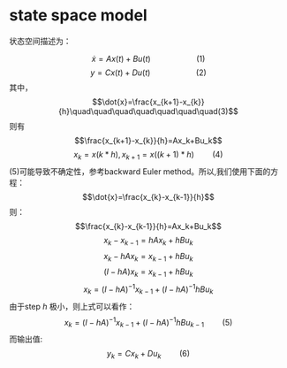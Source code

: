 # state space model
状态空间描述为：

$$\dot{x}=Ax(t)+Bu(t)\quad\quad\quad\quad\quad(1)$$
$$y=Cx(t)+Du(t)\quad\quad\quad\quad\quad(2)$$
其中，
$$\dot{x}=\frac{x_{k+1}-x_{k}}{h}\quad\quad\quad\quad\quad\quad\quad(3)$$
则有
$$\frac{x_{k+1}-x_{k}}{h}=Ax_k+Bu_k$$
$$x_k=x(k*h),x_{k+1}=x((k+1)*h)\quad\quad(4)$$
(5)可能导致不确定性，参考backward Euler method。所以,我们使用下面的方程：
$$\dot{x}=\frac{x_{k}-x_{k-1}}{h}$$
则：
$$\frac{x_{k}-x_{k-1}}{h}=Ax_k+Bu_k$$
$$x_k-x_{k-1}=hAx_k+hBu_k$$
$$x_k-hAx_k=x_{k-1}+hBu_k$$
$$(I-hA)x_k=x_{k-1}+hBu_k$$
$$x_k=(I-hA)^{-1}x_{k-1}+(I-hA)^{-1}hBu_k$$
由于step $h$ 极小，则上式可以看作：
$$x_k=(I-hA)^{-1}x_{k-1}+(I-hA)^{-1}hBu_{k-1}\quad\quad(5)$$
而输出值:
$$y_k=Cx_k+Du_k\quad\quad(6)$$


